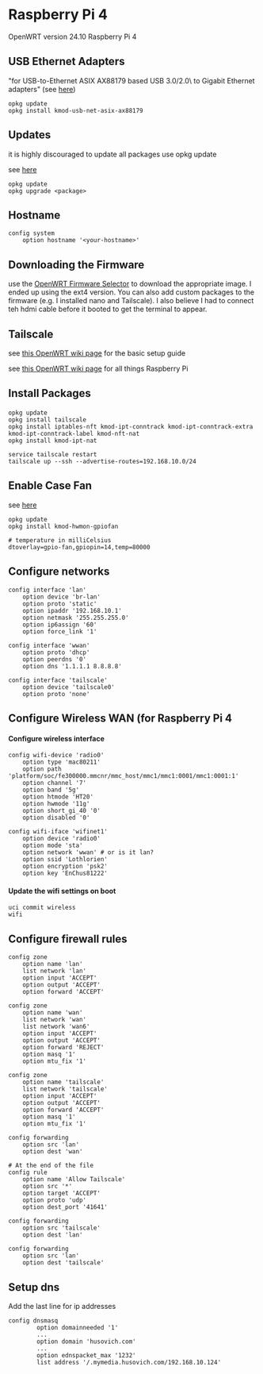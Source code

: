 # Raspberry Pi 4
OpenWRT version 24.10
Raspberry Pi 4

## USB Ethernet Adapters
"for USB-to-Ethernet ASIX AX88179 based USB 3.0/2.0\\ to Gigabit Ethernet adapters" (see [here](https://openwrt.org/packages/pkgdata/kmod-usb-net-asix-ax88179))
```
opkg update
opkg install kmod-usb-net-asix-ax88179
```
## Updates
it is highly discouraged to update all packages use opkg update

see [here](https://openwrt.org/meta/infobox/upgrade_packages_warning)
```
opkg update
opkg upgrade <package>
```
## Hostname
``` title="/etc/config/system"
config system
	option hostname '<your-hostname>'
```

## Downloading the Firmware
use the [OpenWRT Firmware Selector](https://firmware-selector.openwrt.org/) to download the appropriate image. I ended up using the ext4 version. You can also add custom packages to the firmware (e.g. I installed nano and Tailscale). I also believe I had to connect teh hdmi cable before it booted to get the terminal to appear.

## Tailscale

see [this OpenWRT wiki page](https://openwrt.org/docs/guide-user/services/vpn/tailscale/start) for the basic setup guide

see [this OpenWRT wiki page](https://openwrt.org/toh/raspberry_pi_foundation/raspberry_pi) for all things Raspberry Pi
 
## Install Packages
#### 

```
opkg update
opkg install tailscale
opkg install iptables-nft kmod-ipt-conntrack kmod-ipt-conntrack-extra kmod-ipt-conntrack-label kmod-nft-nat 
opkg install kmod-ipt-nat
```

```
service tailscale restart
tailscale up --ssh --advertise-routes=192.168.10.0/24
```

## Enable Case Fan
see [here](https://openwrt.org/toh/raspberry_pi_foundation/raspberry_pi#adding_a_case_fan)

```
opkg update
opkg install kmod-hwmon-gpiofan
```

``` title="/boot/config.txt"
# temperature in milliCelsius
dtoverlay=gpio-fan,gpiopin=14,temp=80000
```

## Configure networks

``` title="/etc/config/network"
config interface 'lan'
	option device 'br-lan'
	option proto 'static'
	option ipaddr '192.168.10.1'
	option netmask '255.255.255.0'
	option ip6assign '60'
	option force_link '1'

config interface 'wwan'
	option proto 'dhcp'
	option peerdns '0'
	option dns '1.1.1.1 8.8.8.8'

config interface 'tailscale'
	option device 'tailscale0'	
	option proto 'none'
```

## Configure Wireless WAN (for Raspberry Pi 4

#### Configure wireless interface
``` title="/etc/config/wireless"
config wifi-device 'radio0'
    option type 'mac80211'
    option path 'platform/soc/fe300000.mmcnr/mmc_host/mmc1/mmc1:0001/mmc1:0001:1'
    option channel '7'
    option band '5g'
    option htmode 'HT20'
    option hwmode '11g'
    option short_gi_40 '0'
    option disabled '0'

config wifi-iface 'wifinet1'
    option device 'radio0'
    option mode 'sta'
    option network 'wwan' # or is it lan?
    option ssid 'Lothlorien'
    option encryption 'psk2'
    option key 'EnChus81222'
```

#### Update the wifi settings on boot
``` title="/etc/rc.local"
uci commit wireless
wifi
```

## Configure firewall rules

``` title="/etc/config/firewall"
config zone
	option name 'lan'
	list network 'lan'
	option input 'ACCEPT'
	option output 'ACCEPT'
	option forward 'ACCEPT'

config zone
	option name 'wan'
	list network 'wan'
	list network 'wan6'
	option input 'ACCEPT'
	option output 'ACCEPT'
	option forward 'REJECT'
	option masq '1'
	option mtu_fix '1'

config zone
	option name 'tailscale'
	list network 'tailscale'
	option input 'ACCEPT'
	option output 'ACCEPT'
	option forward 'ACCEPT'
	option masq '1'
	option mtu_fix '1'

config forwarding
	option src 'lan'
	option dest 'wan'

# At the end of the file
config rule
	option name 'Allow Tailscale'
	option src '*'
	option target 'ACCEPT'
	option proto 'udp'
	option dest_port '41641'

config forwarding
	option src 'tailscale'
	option dest 'lan'

config forwarding
	option src 'lan'
	option dest 'tailscale'
```

## Setup dns
Add the last line for ip addresses
```
config dnsmasq
        option domainneeded '1'
		... 
		option domain 'husovich.com'
		...
		option ednspacket_max '1232'
        list address '/.mymedia.husovich.com/192.168.10.124'
```
